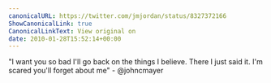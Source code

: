 ```yaml
---
canonicalURL: https://twitter.com/jmjordan/status/8327372166
ShowCanonicalLink: true
CanonicalLinkText: View original on
date: 2010-01-28T15:52:14+00:00
---
```

"I want you so bad I'll go back on the things I believe. There I just said it. I'm scared you'll forget about me" - @johncmayer
